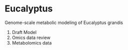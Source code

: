 # Eucalyptus
Genome-scale metabolic modeling of Eucalyptus grandis

1. Draft Model
2. Omics data review
3. Metabolomics data 
